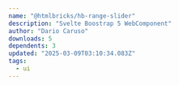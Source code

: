 ```yaml
---
name: "@htmlbricks/hb-range-slider"
description: "Svelte Boostrap 5 WebComponent"
author: "Dario Caruso"
downloads: 5
dependents: 3
updated: "2025-03-09T03:10:34.083Z"
tags: 
  - ui
---
```

